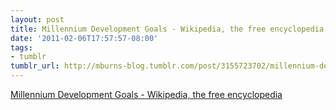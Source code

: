 ```yaml
---
layout: post
title: Millennium Development Goals - Wikipedia, the free encyclopedia
date: '2011-02-06T17:57:57-08:00'
tags:
- tumblr
tumblr_url: http://mburns-blog.tumblr.com/post/3155723702/millennium-development-goals-wikipedia-the-free
---
```

<a href="http://en.wikipedia.org/wiki/Millennium_Development_Goals">Millennium Development Goals - Wikipedia, the free encyclopedia</a>

